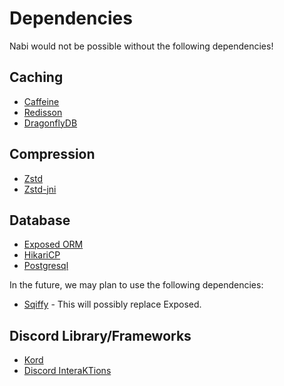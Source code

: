 # Dependencies
Nabi would not be possible without the following dependencies!

## Caching
* [Caffeine](https://github.com/kordlib/cache/tree/main/caffeine)
* [Redisson](https://github.com/redisson/redisson)
* [DragonflyDB](https://github.com/dragonflydb/dragonfly)

## Compression
* [Zstd](https://github.com/facebook/zstd)
* [Zstd-jni](https://github.com/luben/zstd-jni)

## Database
* [Exposed ORM](https://github.com/JetBrains/Exposed)
* [HikariCP](https://github.com/brettwooldridge/HikariCP)
* [Postgresql](https://github.com/pgjdbc/pgjdbc)

In the future, we may plan to use the following dependencies:
* [Sqiffy](https://github.com/dzikoysk/sqiffy/tree/main) - This will possibly replace Exposed.

## Discord Library/Frameworks
* [Kord](https://github.com/kordlib/kord)
* [Discord InteraKTions](https://github.com/catgirlclient/DiscordInteraKTions)